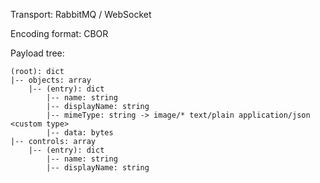 Transport: RabbitMQ / WebSocket

Encoding format: CBOR

Payload tree:

```
(root): dict
|-- objects: array
    |-- (entry): dict
        |-- name: string
        |-- displayName: string
        |-- mimeType: string -> image/* text/plain application/json <custom type>
        |-- data: bytes
|-- controls: array
    |-- (entry): dict
        |-- name: string
        |-- displayName: string
```
